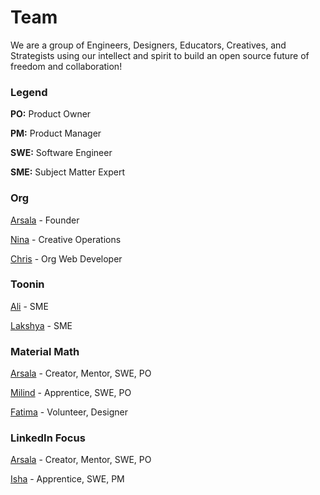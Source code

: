 # Team

We are a group of Engineers, Designers, Educators, Creatives, and Strategists
using our intellect and spirit to build an open source future of freedom and
collaboration!

### Legend

**PO:** Product Owner

**PM:** Product Manager

**SWE:** Software Engineer

**SME:** Subject Matter Expert

### Org

[Arsala](https://github.com/ArsalaBangash) - Founder

[Nina](https://github.com/itsninaricci29) - Creative Operations

[Chris](https://github.com/hiimchrislim) - Org Web Developer

### Toonin

[Ali](https://github.com/alir128) - SME

[Lakshya](https://github.com/Lakshya2610) - SME

### Material Math

[Arsala](https://github.com/ArsalaBangash) - Creator, Mentor, SWE, PO

[Milind](https://github.com/milindvishnoi) - Apprentice, SWE, PO

[Fatima](https://github.com/fatimanadeem) - Volunteer, Designer

### LinkedIn Focus

[Arsala](https://github.com/ArsalaBangash) - Creator, Mentor, SWE, PO

[Isha](https://github.com/ishaaa-ai) - Apprentice, SWE, PM
